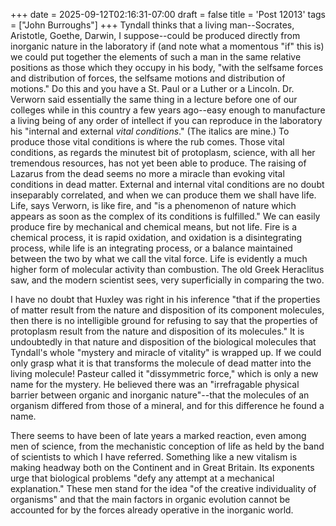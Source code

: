 +++
date = 2025-09-12T02:16:31-07:00
draft = false
title = 'Post 12013'
tags = ["John Burroughs"]
+++
Tyndall thinks that a living man--Socrates, Aristotle, Goethe, Darwin, I suppose--could be produced directly from inorganic nature in the laboratory if (and note what a momentous "if" this is) we could put together the elements of such a man in the same relative positions as those which they occupy in his body, "with the selfsame forces and distribution of forces, the selfsame motions and distribution of motions." Do this and you have a St. Paul or a Luther or a Lincoln. Dr. Verworn said essentially the same thing in a lecture before one of our colleges while in this country a few years ago--easy enough to manufacture a living being of any order of intellect if you can reproduce in the laboratory his "internal and external _vital conditions_." (The italics are mine.) To produce those vital conditions is where the rub comes. Those vital conditions, as regards the minutest bit of protoplasm, science, with all her tremendous resources, has not yet been able to produce. The raising of Lazarus from the dead seems no more a miracle than evoking vital conditions in dead matter. External and internal vital conditions are no doubt inseparably correlated, and when we can produce them we shall have life. Life, says Verworn, is like fire, and "is a phenomenon of nature which appears as soon as the complex of its conditions is fulfilled." We can easily produce fire by mechanical and chemical means, but not life. Fire is a chemical process, it is rapid oxidation, and oxidation is a disintegrating process, while life is an integrating process, or a balance maintained between the two by what we call the vital force. Life is evidently a much higher form of molecular activity than combustion. The old Greek Heraclitus saw, and the modern scientist sees, very superficially in comparing the two.

I have no doubt that Huxley was right in his inference "that if the properties of matter result from the nature and disposition of its component molecules, then there is no intelligible ground for refusing to say that the properties of protoplasm result from the nature and disposition of its molecules." It is undoubtedly in that nature and disposition of the biological molecules that Tyndall's whole "mystery and miracle of vitality" is wrapped up. If we could only grasp what it is that transforms the molecule of dead matter into the living molecule! Pasteur called it "dissymmetric force," which is only a new name for the mystery. He believed there was an "irrefragable physical barrier between organic and inorganic nature"--that the molecules of an organism differed from those of a mineral, and for this difference he found a name.

There seems to have been of late years a marked reaction, even among men of science, from the mechanistic conception of life as held by the band of scientists to which I have referred. Something like a new vitalism is making headway both on the Continent and in Great Britain. Its exponents urge that biological problems "defy any attempt at a mechanical explanation." These men stand for the idea "of the creative individuality of organisms" and that the main factors in organic evolution cannot be accounted for by the forces already operative in the inorganic world.
